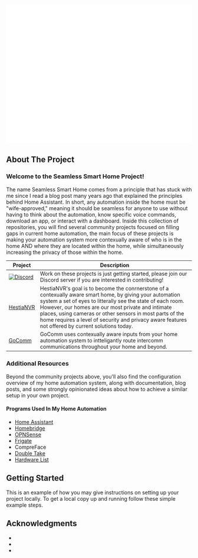 <!-- Improved compatibility of back to top link: See: https://github.com/othneildrew/Best-README-Template/pull/73 -->

<a name="readme-top"></a>

<!--
*** Thanks for checking out the Best-README-Template. If you have a suggestion
*** that would make this better, please fork the repo and create a pull request
*** or simply open an issue with the tag "enhancement".
*** Don't forget to give the project a star!
*** Thanks again! Now go create something AMAZING! :D
-->

<!-- PROJECT LOGO -->
<br />
<div align="center">
  <a href="https://github.com/Seamless-Smart-Home">
    <img src="/profile/images/logo.png" alt="Logo" width="600" height="374">
  </a>
</div>

<!-- ABOUT THE PROJECT -->

## About The Project

### Welcome to the Seamless Smart Home Project!

The name Seamless Smart Home comes from a principle that has stuck with me since I read a blog post many years ago that explained the principles behind Home Assistant. In short, any automation inside the home must be "wife-approved," meaning it should be seamless for anyone to use without having to think about the automation, know specific voice commands, download an app, or interact with a dashboard. Inside this collection of repositories, you will find several community projects focused on filling gaps in current home automation, the main focus of these projects is making your automation system more contexually aware of who is in the home AND where they are located within the home, while simultaneously increasing the privacy of those within the home.

| Project                                                        | Description                                                                                                                                                                                                                                                                                                                                                                                      |
| -------------------------------------------------------------- | ------------------------------------------------------------------------------------------------------------------------------------------------------------------------------------------------------------------------------------------------------------------------------------------------------------------------------------------------------------------------------------------------ |
| [![Discord][discord-shield]][discord-url]                      | Work on these projects is just getting started, please join our Discord server if you are interested in contributing!                                                                                                                                                                                                                                                                            |
| [HestiaNVR](https://github.com/Seamless-Smart-Home/HESTIA-NVR) | HestiaNVR's goal is to become the conrnerstone of a contexually aware smart home, by giving your automation system a set of eyes to litterally see the state of each room. However, our homes are our most private and intimate places, using cameras or other sensors in most parts of the home requires a level of security and privacy aware features not offered by current solutions today. |
| [GoComm](https://github.com/Seamless-Smart-Home/GoComm)        | GoComm uses contexually aware inputs from your home automation system to intteligantly route intercomm communications throughout your home and beyond.                                                                                                                                                                                                                                           |

### Additional Resources

Beyond the community projects above, you'll also find the configuration overview of my home automation system, along with documentation, blog posts, and some strongly opinionated ideas about how to achieve a similar setup in your own project.

#### Programs Used In My Home Automation

- [Home Assistant](https://github.com/Seamless-Smart-Home/Home-Assistant)
- [Homebridge](https://github.com/Seamless-Smart-Home/Homebridge)
- [OPNSense](https://github.com/Seamless-Smart-Home/OPNSense)
- [Frigate](https://github.com/Seamless-Smart-Home/Frigate)
- CompreFace
- [Double Take](https://github.com/Seamless-Smart-Home/Double-Take)
- [Hardware List](https://github.com/Seamless-Smart-Home/Hardware-List)

<!-- GETTING STARTED -->

## Getting Started

This is an example of how you may give instructions on setting up your project locally.
To get a local copy up and running follow these simple example steps.

<!-- ACKNOWLEDGMENTS -->

## Acknowledgments

- []()
- []()
- []()

[discord-shield]: https://img.shields.io/discord/123456789?style=for-the-badge
[discord-url]: https://discord-join-url.com
